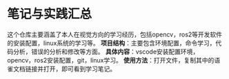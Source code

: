 # 笔记与实践汇总
这个仓库主要涵盖了本人在视觉方向的学习经历，包括opencv，ros2等开发软件的安装配置，linux系统的学习等。
**项目结构**：主要包含环境配置，命令学习，代码分析，错误的分析和修改等方面。
**具体内容**：vscode安装配置环境，opencv，ros2安装配置，git，linux学习。
**使用方法**：打开文件，复制其中的语雀文档链接并打开，即可看到学习笔记。
